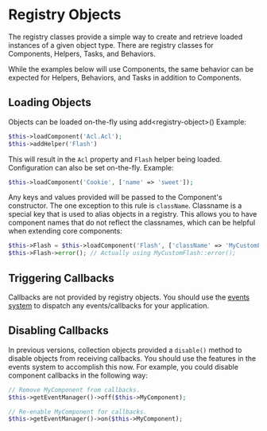 # Registry Objects

The registry classes provide a simple way to create and retrieve loaded
instances of a given object type. There are registry classes for Components,
Helpers, Tasks, and Behaviors.

While the examples below will use Components, the same behavior can be expected
for Helpers, Behaviors, and Tasks in addition to Components.

## Loading Objects

Objects can be loaded on-the-fly using add\<registry-object\>()
Example:

``` php
$this->loadComponent('Acl.Acl');
$this->addHelper('Flash')
```

This will result in the `Acl` property and `Flash` helper being loaded.
Configuration can also be set on-the-fly. Example:

``` php
$this->loadComponent('Cookie', ['name' => 'sweet']);
```

Any keys and values provided will be passed to the Component's constructor. The
one exception to this rule is `className`. Classname is a special key that is
used to alias objects in a registry. This allows you to have component names
that do not reflect the classnames, which can be helpful when extending core
components:

``` php
$this->Flash = $this->loadComponent('Flash', ['className' => 'MyCustomFlash']);
$this->Flash->error(); // Actually using MyCustomFlash::error();
```

## Triggering Callbacks

Callbacks are not provided by registry objects. You should use the
[events system](../core-libraries/events) to dispatch any events/callbacks
for your application.

## Disabling Callbacks

In previous versions, collection objects provided a `disable()` method to disable
objects from receiving callbacks. You should use the features in the events system to
accomplish this now. For example, you could disable component callbacks in the
following way:

``` php
// Remove MyComponent from callbacks.
$this->getEventManager()->off($this->MyComponent);

// Re-enable MyComponent for callbacks.
$this->getEventManager()->on($this->MyComponent);
```
